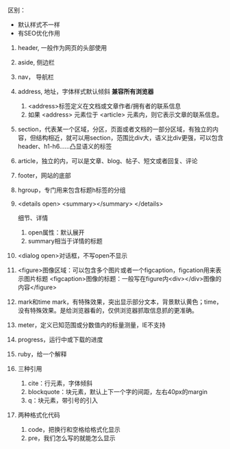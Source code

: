 区别：
* 默认样式不一样
* 有SEO优化作用

1. header, 一般作为网页的头部使用
2. aside, 侧边栏
3. nav， 导航栏
4. address,  地址，字体样式默认倾斜  **兼容所有浏览器**

    1. <address\>标签定义在文档或文章作者/拥有者的联系信息
    2. 如果 <address\> 元素位于 <article\> 元素内，则它表示文章的联系信息。


5. section，代表某一个区域，分区，页面或者文档的一部分区域，有独立的内容，但结构相近，就可以用section，范围比div大，语义比div更强，可以包含header、h1-h6……凸显语义的标签

6. article，独立的内，可以是文章、blog、帖子、短文或者回复、评论
7. footer，网站的底部
8. hgroup，专门用来包含标题h标签的分组
9. \<details open>
    <summary\></summary\>
    </details\>

    细节、详情
    1. open属性：默认展开
    2. summary相当于详情的标题
10. \<dialog open></dialog>对话框，不写open不显示
11. \<figure>图像区域：可以包含多个图片或者一个figcaption，figcation用来表示图片标题
\<figcaption></figcaption>图像的标题：一般写在figure内\<div>\</div>图像的内容\</figure>
12. mark和time
mark，有特殊效果，突出显示部分文本，背景默认黄色；time，没有特殊效果。是给浏览器看的，仅供浏览器抓取信息抓的更准确。
13. meter，定义已知范围或分数值内的标量测量，IE不支持
14. progress，运行中或下载的进度
15. ruby，给一个解释
16. 三种引用
    1. cite：行元素，字体倾斜
    2. blockquote：块元素，默认上下一个字的间距，左右40px的margin
    3. q：块元素，带引号的引入
17. 两种格式化代码
    1. code，把换行和空格给格式化显示
    2. pre，我们怎么写的就能怎么显示
